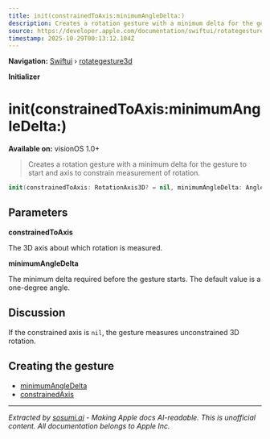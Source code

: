 ```yaml
---
title: init(constrainedToAxis:minimumAngleDelta:)
description: Creates a rotation gesture with a minimum delta for the gesture to start and axis to constrain measurement of rotation.
source: https://developer.apple.com/documentation/swiftui/rotategesture3d/init(constrainedtoaxis:minimumangledelta:)
timestamp: 2025-10-29T00:13:12.104Z
---
```


**Navigation:** [Swiftui](/documentation/swiftui) › [rotategesture3d](/documentation/swiftui/rotategesture3d)

**Initializer**

# init(constrainedToAxis:minimumAngleDelta:)

**Available on:** visionOS 1.0+

> Creates a rotation gesture with a minimum delta for the gesture to start and axis to constrain measurement of rotation.

```swift
init(constrainedToAxis: RotationAxis3D? = nil, minimumAngleDelta: Angle = .degrees(1))
```

## Parameters

**constrainedToAxis**

The 3D axis about which rotation is measured.



**minimumAngleDelta**

The minimum delta required before the gesture starts. The default value is a one-degree angle.



## Discussion

If the constrained axis is `nil`, the gesture measures unconstrained 3D rotation.

## Creating the gesture

- [minimumAngleDelta](/documentation/swiftui/rotategesture3d/minimumangledelta)
- [constrainedAxis](/documentation/swiftui/rotategesture3d/constrainedaxis)

---

*Extracted by [sosumi.ai](https://sosumi.ai) - Making Apple docs AI-readable.*
*This is unofficial content. All documentation belongs to Apple Inc.*
